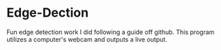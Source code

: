 # Edge-Dection

Fun edge detection work I did following a guide off github. This program utilizes a computer's webcam and outputs a live output.
